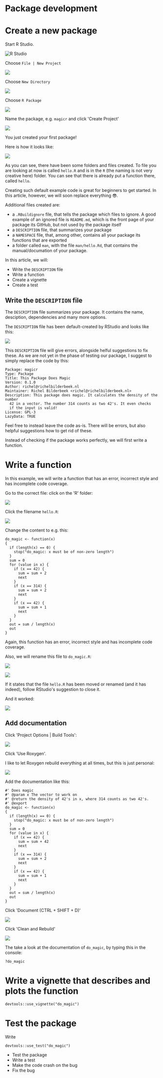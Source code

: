 # Package development

# Create a new package

Start R Studio.

![R Studio](Rstudio.png)

Choose `File | New Project`

![](FileNewProject.png)

Choose `New Directory`

![](FileNewProjectNewDirectory.png)

Choose `R Package`

![](FileNewProjectNewDirectoryRpackage.png)

Name the package, e.g. `magicr` and click 'Create Project'

![](FileNewProjectNewDirectoryRpackageCreateProject.png)

You just created your first package!

Here is how it looks like:

![](magicr.png)

As you can see, there have been some folders and files created.
To file you are looking at now is called `hello.R` and is in 
the `R` (the naming is not very creative here) folder. You can
see that there is already put a function there, called `hello`.

Creating such default example code is great for beginners to 
get started. In this article, however, we will soon replace everything :sunglasses:.

Additional files created are:

 * a `.RBuildignore` file, that tells the package which files to ignore. A good example of an ignored file is `README.md`, which
   is the front page of your package its GitHub, but not used by the package itself
 * a `DESCRIPTION` file, that summarizes your package
 * a `NAMESPACE` file, that, among other, contains all your package its functions that are exported
 * a folder called `man`, with the file `man/hello.Rd`, that contains the manual/documation of your package.

In this article, we will:
 
 * Write the `DESCRIPTION` file
 * Write a function
 * Create a vignette
 * Create a test

## Write the `DESCRIPTION` file

The `DESCRIPTION` file summarizes your package. It contains the name, desciption, dependencies
and many more options.

The `DESCRIPTION` file has been default-created by RStudio and looks like this:

![](Description.png)

This `DESCRIPTION` file will give errors, alongside helful suggestions to fix these.
As we are not yet in the phase of testing our package, I suggest to simply
replace the code by this:

```
Package: magicr
Type: Package
Title: This Package Does Magic
Version: 0.1.0
Author: richel@richelbilderbeek.nl
Maintainer: Richel Bilderbeek <richel@richelbilderbeek.nl>
Description: This package does magic. It calculates the density of the number
  42 in a vector. The number 314 counts as two 42's. It even checks
  if the input is valid!
License: GPL-3
LazyData: TRUE
```

Feel free to instead leave the code as-is. There will be errors, but also helpful suggestions
how to get rid of these.

Instead of checking if the package works perfectly, we will first write a function.

# Write a function 

In this example, we will write a function
that has an error, incorrect style and has incomplete
code coverage.

Go to the correct file: click on the 'R' folder:

![](MagicrR.png)

Click the filename `hello.R`:

![](MagicrRcontent.png)

Change the content to e.g. this:

```
do_magic <- function(x)
{
  if (length(x) == 0) {
    stop("do_magic: x must be of non-zero length")
  }
  sum = 0
  for (value in x) {
    if (x == 42) {
      sum = sum + 2
      next
    }
    if (x == 314) {
      sum = sum + 2
      next
    }
    if (x == 42) {
      sum = sum + 1
      next
    }
  }
  out = sum / length(x)
  out
}
```

Again, this function
has an error, incorrect style and has incomplete
code coverage.

Also, we will rename this file to `do_magic.R`:

![](RenameBefore.png)

![](Rename.png)

If it states that the file `hello.R` has been moved or
renamed (and it has indeed), follow RStudio's suggestion
to close it.

And it worked:

![](RenameAfter.png)

## Add documentation

Click 'Project Options | Build Tools':

![](Roxygen.png)

Click 'Use Roxygen'.

I like to let Roxygen rebuild everything at all times, but this is just personal:

![](RoxygenWhat.png)

Add the documentation like this:

```
#' Does magic
#' @param x The vector to work on
#' @return the density of 42's in x, where 314 counts as two 42's.
#' @export
do_magic <- function(x)
{
  if (length(x) == 0) {
    stop("do_magic: x must be of non-zero length")
  }
  sum = 0
  for (value in x) {
    if (x == 42) {
      sum = sum + 42
      next
    }
    if (x == 314) {
      sum = sum + 2
      next
    }
    if (x == 42) {
      sum = sum + 1
      next
    }
  }
  out = sum / length(x)
  out
}
```

Click 'Document (CTRL + SHIFT + D)'

![](Document.png)

Click 'Clean and Rebuild'

![](CleanAndRebuild.png)

The take a look at the documentation of `do_magic`,
by typing this in the console:

```
?do_magic
```

# Write a vignette that describes and plots the function

```
devtools::use_vignette("do_magic")
```


# Test the package

Write 

```
devtools::use_test("do_magic")
```

 * Test the package
 * Write a test
 * Make the code crash on the bug
 * Fix the bug
 